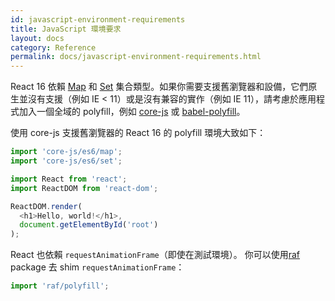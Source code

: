 ```yaml
---
id: javascript-environment-requirements
title: JavaScript 環境要求
layout: docs
category: Reference
permalink: docs/javascript-environment-requirements.html
---
```


React 16 依賴 [Map](https://developer.mozilla.org/en-US/docs/Web/JavaScript/Reference/Global_Objects/Map) 和 [Set](https://developer.mozilla.org/en-US/docs/Web/JavaScript/Reference/Global_Objects/Set) 集合類型。如果你需要支援舊瀏覽器和設備，它們原生並沒有支援（例如 IE < 11）或是沒有兼容的實作（例如 IE 11），請考慮於應用程式加入一個全域的 polyfill，例如 [core-js](https://github.com/zloirock/core-js) 或 [babel-polyfill](https://babeljs.io/docs/usage/polyfill/)。

使用 core-js 支援舊瀏覽器的 React 16 的 polyfill 環境大致如下：

```js
import 'core-js/es6/map';
import 'core-js/es6/set';

import React from 'react';
import ReactDOM from 'react-dom';

ReactDOM.render(
  <h1>Hello, world!</h1>,
  document.getElementById('root')
);
```

React 也依賴 `requestAnimationFrame`（即使在測試環境）。
你可以使用[raf](https://www.npmjs.com/package/raf) package 去 shim `requestAnimationFrame`：

```js
import 'raf/polyfill';
```
